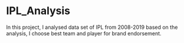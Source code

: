 # IPL_Analysis

In this project, I analysed data set of IPL from 2008-2019
based on the analysis, I choose best team and player for brand endorsement.

